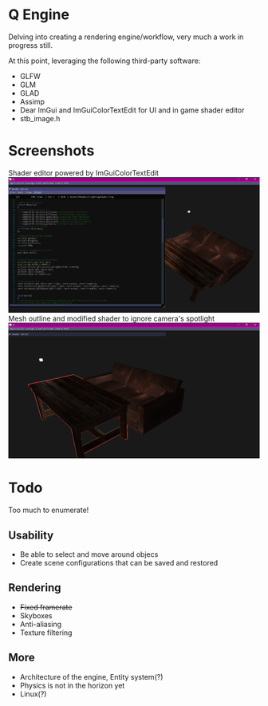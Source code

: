 # Q Engine

Delving into creating a rendering engine/workflow, very much a work in progress still.

At this point, leveraging the following third-party software: 
- GLFW
- GLM
- GLAD
- Assimp
- Dear ImGui and ImGuiColorTextEdit for UI and in game shader editor
- stb_image.h


# Screenshots
Shader editor powered by ImGuiColorTextEdit
![Alt text](/screenshots/screenshot_1.png?raw=true "Shader editor powered by ImGuiColorTextEdit")
Mesh outline and modified shader to ignore camera's spotlight
![Alt text](/screenshots/screenshot_2.png?raw=true "Another frame")

# Todo

Too much to enumerate!

## Usability
- Be able to select and move around objecs 
- Create scene configurations that can be saved and restored

## Rendering
- ~~Fixed framerate~~
- Skyboxes
- Anti-aliasing
- Texture filtering

## More 
- Architecture of the engine, Entity system(?)
- Physics is not in the horizon yet
- Linux(?)